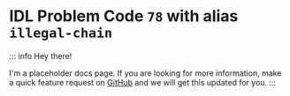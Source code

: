 # IDL Problem Code `78` with alias `illegal-chain`

::: info
Hey there!

I'm a placeholder docs page. If you are looking for more information, make a quick feature request on [GitHub](https://github.com/interactive-data-language/vscode-idl/issues/new?assignees=&labels=type%3A+feature&projects=&template=2-feature.yml&title=%5BFeature%5D%3A+) and we will get this updated for you.
:::
